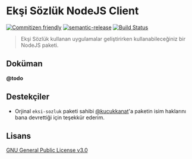 # Ekşi Sözlük NodeJS Client

[![Commitizen friendly](https://img.shields.io/badge/commitizen-friendly-brightgreen.svg)](http://commitizen.github.io/cz-cli/)
[![semantic-release](https://img.shields.io/badge/%20%20%F0%9F%93%A6%F0%9F%9A%80-semantic--release-e10079.svg)](https://github.com/semantic-release/semantic-release)
[![Build Status](https://travis-ci.org/ridvanaltun/eksi-sozluk.png?branch=master)](https://travis-ci.org/ridvanaltun/eksi-sozluk)

> Ekşi Sözlük kullanan uygulamalar geliştirirken kullanabileceğiniz bir NodeJS paketi.

## Doküman

**@todo**

## Destekçiler

- Orjinal `eksi-sozluk` paketi sahibi [@kucukkanat](https://github.com/kucukkanat)'a paketin isim haklarını bana devrettiği için teşekkür ederim.

## Lisans

[GNU General Public License v3.0](https://github.com/ridvanaltun/eksi-sozluk/blob/master/LICENSE)
